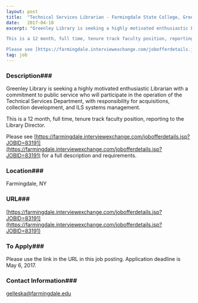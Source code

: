 ```yaml
---
layout: post
title:  "Technical Services Librarian - Farmingdale State College, Greenley Library"
date:   2017-04-10
excerpt: "Greenley Library is seeking a highly motivated enthusiastic Librarian with a commitment to public service who will participate in the operation of the Technical Services Department, with responsibility for acquisitions, collection development, and ILS systems management.

This is a 12 month, full time, tenure track faculty position, reporting to the Library Director.  

Please see [https://farmingdale.interviewexchange.com/jobofferdetails.jsp?JOBID=83191](https://farmingdale.interviewexchange.com/jobofferdetails.jsp?JOBID=83191) for a full description and requirements. "
tag: job
---
```


### Description###

Greenley Library is seeking a highly motivated enthusiastic Librarian with a commitment to public service who will participate in the operation of the Technical Services Department, with responsibility for acquisitions, collection development, and ILS systems management.

This is a 12 month, full time, tenure track faculty position, reporting to the Library Director.  

Please see [https://farmingdale.interviewexchange.com/jobofferdetails.jsp?JOBID=83191](https://farmingdale.interviewexchange.com/jobofferdetails.jsp?JOBID=83191) for a full description and requirements. 








### Location###

Farmingdale, NY


### URL###

[https://farmingdale.interviewexchange.com/jobofferdetails.jsp?JOBID=83191](https://farmingdale.interviewexchange.com/jobofferdetails.jsp?JOBID=83191)

### To Apply###

Please use the link in the URL in this job posting. Application deadline is May 6, 2017. 




### Contact Information###

gelleska@farmingdale.edu

